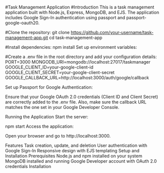 #Task Management Application
#Introduction
This is a task management application built with Node.js, Express, MongoDB, and EJS. The application includes Google Sign-In authentication using passport and passport-google-oauth20.


#Clone the repository:
git clone https://github.com/your-username/task-management-app.git
cd task-management-app

#Install dependencies:
npm install
Set up environment variables:

#Create a .env file in the root directory and add your configuration details:
PORT=3000
MONGODB_URI=mongodb://localhost:27017/taskmanager
GOOGLE_CLIENT_ID=your-google-client-id
GOOGLE_CLIENT_SECRET=your-google-client-secret
GOOGLE_CALLBACK_URL=http://localhost:3000/auth/google/callback

Set up Passport for Google Authentication:

Ensure that your Google OAuth 2.0 credentials (Client ID and Client Secret) are correctly added to the .env file. Also, make sure the callback URL matches the one set in your Google Developer Console.

Running the Application
Start the server:

npm start
Access the application:

Open your browser and go to http://localhost:3000.

Features
Task creation, update, and deletion
User authentication with Google Sign-In
Responsive design with EJS templating
Setup and Installation
Prerequisites
Node.js and npm installed on your system
MongoDB installed and running
Google Developer account with OAuth 2.0 credentials
Installation

